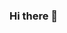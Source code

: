 ### Hi there 👋
<br>
<!--
**maryam-bajwa/maryam-bajwa** is a ✨ _special_ ✨ repository because its `README.md` (this file) appears on your GitHub profile
author-maryam bajwa
